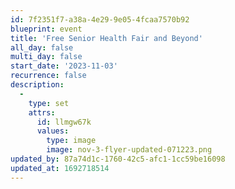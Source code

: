 ```yaml
---
id: 7f2351f7-a38a-4e29-9e05-4fcaa7570b92
blueprint: event
title: 'Free Senior Health Fair and Beyond'
all_day: false
multi_day: false
start_date: '2023-11-03'
recurrence: false
description:
  -
    type: set
    attrs:
      id: llmgw67k
      values:
        type: image
        image: nov-3-flyer-updated-071223.png
updated_by: 87a74d1c-1760-42c5-afc1-1cc59be16098
updated_at: 1692718514
---
```

